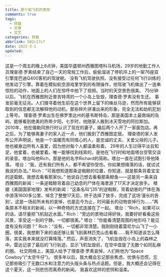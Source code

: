 ```yaml
---
title: 那个偷飞机的男孩
comments: true
tags:
  - 转载
  - 文章
  - 文艺
categories: 转载
abbrlink: 502c17c7
date: 2022-3-1
updated:
---
```

这是一个周五的晚上8点钟，美国华盛顿州西雅图塔科马机场，29岁的地勤工作人员理查德·罗素结束了自己一天的常规工作后，偷偷溜进了停机坪上的一架76座双引擎庞巴迪Q400客机的驾驶舱。<!--more-->
没有飞机驾驶执照、没有接受过任何飞行训练的他发动了引擎。靠着在模拟航空游戏里学到的有限操作，他驾驶飞机做出了一连串惊险的动作，地面上的人们在惊呼中拍下了视频。当时的天空景色很美。
75分钟以后，飞机在西雅图附近普吉特湾的一个小岛上坠毁，理查德·罗素没有生还。
事发前毫无征兆。人们搜寻着他生前在这个世界上留下的蛛丝马迹，然而所有能够获取到的信息都无法解释他的动机，那些碎片拼凑出来的形象，完全无法和劫机犯划上等号。
理查德·罗素出生在佛罗里达州的基韦斯特岛，那是美国本土最南端的岛屿，能够看到绝美的热带夕阳。七岁时，他随家人搬到冰天雪地的阿拉斯加。2010年，他在俄勒冈旅行时认识了现在的妻子，婚后两个人开了一家面包店。再之后，为了能够离妻子的家人近一点，他们搬到了西雅图定居。
理查德的家人发布公开声明说，他是一个温暖而有同情心的人，是忠诚的丈夫、关爱父母的儿子。他也被身边所有人喜爱，因为他对每个人都温柔和善。
29年的人生过得平淡且知足，他爱着，也被爱着。唯一能够找到线索的，是他在飞行时和地面塔台空管交谈的录音。塔台叫他Rich，那是他的名字Richard的简称。塔台一直在试图引导他降落。
塔台：“我，还有我们所有人，都不希望你受伤。你如果想降落的话，就试试我说的办法。”
Rich：“可我想知道那条逆戟鲸的位置，你知道，就是那条背着宝宝的逆载鲸。我想去看看那家伙。”
他说自己想去看看那条鲸鱼——这是另一条来自西雅图的新闻：一条逆戟鲸背着自己幼息的尸体在海里游了17天才决定放手。
根据《美国国家地理》发布的新闻：“这条名叫“j35”的逆戟鲸，背着幼崽的尸体在海中游荡1600多公里、悼念了整整17天后，终于选择了放手，完成了这场‘漫长的告别’。这是一场前所未有的哀悼，也是迄今为止，时间最长的动物哀悼行为……”两条原本不相关的新闻，以一种奇特的方式连接在了一起。
塔台：“Rich，如果可以的话，请尽量把飞机贴近水面。”
Rich：“旁边的景物过得好快，我要好好看看这些风景，享受这一刻的宁静。一切都很美。”
塔台：“你能看清楚周围的地形吗？能见度有没有问题？”
Rich：“没有，一切都非常清楚。我刚刚绕着雷尼尔山飞了一小圈，很美，我想剩下来的油还够让我飞到奥林匹克山去看看……我不知道该怎么降落，其实我本来就没打算降落。”
然后，声音消失了，飞机坠毁在小岛上的森林之中。雷达记录了最后的飞行轨迹，显示飞机坠毁前，在空中盘旋了无数个如同乱麻的圈。
社交网络上，美国人给予了理查德·罗素哀悼，人们称他为“Space Cowboy”(“太空牛仔”)。
很多年以后，我大概会忘记那些焦虑、忧惧与恐慌，忘记那些吸引了无数口水和注意力的头版头条与热点话题。但是，我大概还会记得在这个夏天，这一则悲伤而离奇的新闻。
我喜欢这样的悲悯和温柔。

